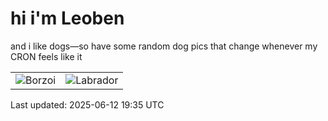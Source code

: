 # hi i'm Leoben

and i like dogs—so have some random dog pics that change whenever my CRON feels like it

|  |  |
|--------|----------|
| ![Borzoi](https://random-dog-vercel.vercel.app/api/random-borzoi?v=1749756903) | ![Labrador](https://random-dog-vercel.vercel.app/api/random-labrador?v=1749756903) |

Last updated: 2025-06-12 19:35 UTC
